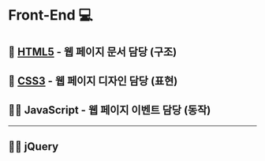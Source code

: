 # **Front-End** 💻

## 📃 [**HTML5**](/HTML5/README.md) - 웹 페이지 **문서** 담당 **(구조)**
## 🌈 [**CSS3**](CSS3/README.md) - 웹 페이지 **디자인** 담당 **(표현)**
## 🚴‍♀️ **JavaScript** - 웹 페이지 **이벤트** 담당 **(동작)**

---

## 🚴‍♀️ **jQuery**

